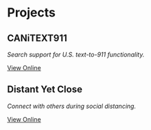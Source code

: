 # Projects

## CANiTEXT911
*Search support for U.S. text-to-911 functionality.*

[View Online](https://canitext911.us)

## Distant Yet Close
*Connect with others during social distancing.*

[View Online](https://distantyetclose.com)

